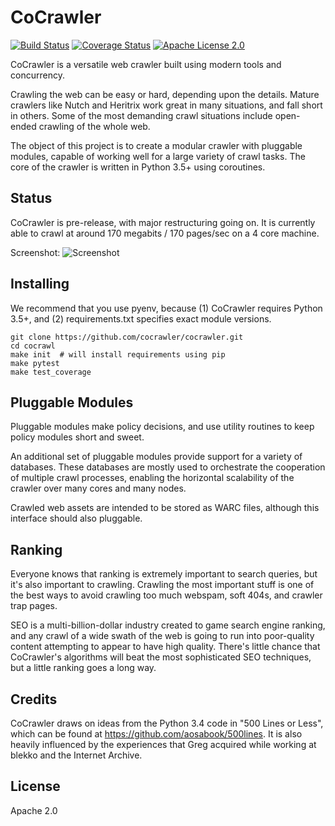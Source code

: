 # CoCrawler

[![Build Status](https://travis-ci.org/cocrawler/cocrawler.svg?branch=master)](https://travis-ci.org/cocrawler/cocrawler) [![Coverage Status](https://coveralls.io/repos/github/cocrawler/cocrawler/badge.svg?branch=master)](https://coveralls.io/github/cocrawler/cocrawler?branch=master) [![Apache License 2.0](https://img.shields.io/github/license/cocrawler/cocrawler.svg)](LICENSE)

CoCrawler is a versatile web crawler built using modern tools and
concurrency.

Crawling the web can be easy or hard, depending upon the details.
Mature crawlers like Nutch and Heritrix work great in many situations,
and fall short in others. Some of the most demanding crawl situations
include open-ended crawling of the whole web.

The object of this project is to create a modular crawler with
pluggable modules, capable of working well for a large variety of
crawl tasks. The core of the crawler is written in Python 3.5+ using
coroutines.

## Status

CoCrawler is pre-release, with major restructuring going on. It is
currently able to crawl at around 170 megabits / 170 pages/sec on a 4
core machine.

Screenshot: ![Screenshot](https://cloud.githubusercontent.com/assets/2142266/19621581/92e83044-9849-11e6-825d-66b674cc59f0.png "Screenshot")

## Installing

We recommend that you use pyenv, because (1) CoCrawler requires Python
3.5+, and (2) requirements.txt specifies exact module versions.

```
git clone https://github.com/cocrawler/cocrawler.git
cd cocrawl
make init  # will install requirements using pip
make pytest
make test_coverage
```

## Pluggable Modules

Pluggable modules make policy decisions, and use utility routines
to keep policy modules short and sweet.

An additional set of pluggable modules provide support for a variety
of databases. These databases are mostly used to orchestrate the
cooperation of multiple crawl processes, enabling the horizontal
scalability of the crawler over many cores and many nodes.

Crawled web assets are intended to be stored as WARC files, although
this interface should also pluggable.

## Ranking

Everyone knows that ranking is extremely important to search queries,
but it's also important to crawling. Crawling the most important stuff
is one of the best ways to avoid crawling too much webspam, soft 404s,
and crawler trap pages.

SEO is a multi-billion-dollar industry created to game search engine
ranking, and any crawl of a wide swath of the web is going to run into
poor-quality content attempting to appear to have high quality.
There's little chance that CoCrawler's algorithms will beat the most
sophisticated SEO techniques, but a little ranking goes a long way.

## Credits

CoCrawler draws on ideas from the Python 3.4 code in "500 Lines or
Less", which can be found at https://github.com/aosabook/500lines.
It is also heavily influenced by the experiences that Greg acquired
while working at blekko and the Internet Archive.

## License

Apache 2.0
